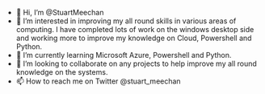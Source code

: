- 👋 Hi, I’m @StuartMeechan
- 👀 I’m interested in improving my all round skills in various areas of computing. I have completed lots of work on the windows desktop side and working more to improve my knowledge on Cloud, Powershell and Python. 
- 🌱 I’m currently learning Microsoft Azure, Powershell and Python.
- 💞️ I’m looking to collaborate on any projects to help improve my all round knowledge on the systems. 
- 📫 How to reach me on Twitter @stuart_meechan

<!---
StuartMeechan/StuartMeechan is a ✨ special ✨ repository because its `README.md` (this file) appears on your GitHub profile.
You can click the Preview link to take a look at your changes.
--->
